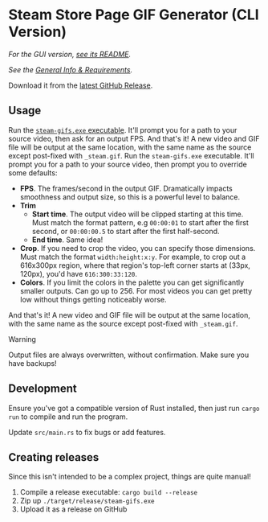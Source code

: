 # Steam Store Page GIF Generator (CLI Version)

_For the GUI version, [see its README](../ui/README.md)._

_See the [General Info & Requirements](../README.md)._

Download it from the [latest GitHub Release](https://github.com/bscotch/steam-gifs/releases).

## Usage

Run the [`steam-gifs.exe` executable](https://github.com/bscotch/steam-gifs/releases). It'll prompt you for a path to your source video, then ask for an output FPS. And that's it! A new video and GIF file will be output at the same location, with the same name as the source except post-fixed with `_steam.gif`.
Run the `steam-gifs.exe` executable. It'll prompt you for a path to your source video, then prompt you to override some defaults:

- **FPS**. The frames/second in the output GIF. Dramatically impacts smoothness and output size, so this is a powerful level to balance.
- **Trim**
  - **Start time**. The output video will be clipped starting at this time. Must match the format pattern, e.g `00:00:01` to start after the first second, or `00:00:00.5` to start after the first half-second.
  - **End time**. Same idea!
- **Crop**. If you need to crop the video, you can specify those dimensions. Must match the format `width:height:x:y`. For example, to crop out a 616x300px region, where that region's top-left corner starts at (33px, 120px), you'd have `616:300:33:120`.
- **Colors**. If you limit the colors in the palette you can get significantly smaller outputs. Can go up to 256. For most videos you can get pretty low without things getting noticeably worse.

And that's it! A new video and GIF file will be output at the same location, with the same name as the source except post-fixed with `_steam.gif`.

> [!WARNING]  
> Output files are always overwritten, without confirmation. Make sure you have backups!

## Development

Ensure you've got a compatible version of Rust installed, then just run `cargo run` to compile and run the program.

Update `src/main.rs` to fix bugs or add features.

## Creating releases

Since this isn't intended to be a complex project, things are quite manual!

1. Compile a release executable: `cargo build --release`
2. Zip up `./target/release/steam-gifs.exe`
3. Upload it as a release on GitHub
